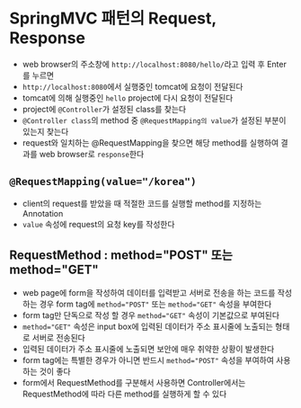 # SpringMVC 패턴의 Request, Response
* web browser의 주소창에 ```http://localhost:8080/hello/```라고 입력 후 Enter를 누르면 
* ```http://localhost:8080```에서 실행중인 tomcat에 요청이 전달된다 
* tomcat에 의해 실행중인 ```hello``` project에 다시 요청이 전달된다
* project에 ```@Controller```가 설정된 class를 찾는다
* ```@Controller class```의 method 중 ```@RequestMapping의 value```가 설정된 부분이 있는지 찾는다
* request와 일치하는 @RequestMapping을 찾으면 해당 method를 실행하여 결과를 web browser로 ```response```한다

## ```@RequestMapping(value="/korea")```
* client의 request를 받았을 때 적절한 코드를 실행할 method를 지정하는 Annotation
* ```value``` 속성에 request의 요청 key를 작성한다

## RequestMethod : method="POST" 또는 method="GET"
* web page에 form을 작성하여 데이터를 입력받고 서버로 전송을 하는 코드를 작성하는 경우 form tag에 ```method="POST"``` 또는 ```method="GET"``` 속성을 부여한다
* form tag만 단독으로 작성 할 경우 ```method="GET"``` 속성이 기본값으로 부여된다
* ```method="GET"``` 속성은 input box에 입력된 데이터가 주소 표시줄에 노출되는 형태로 서버로 전송된다
* 입력된 데이터가 주소 표시줄에 노출되면 보안에 매우 취약한 상황이 발생한다
* form tag에는 특별한 경우가 아니면 반드시 ```method="POST"``` 속성을 부여하여 사용하는 것이 좋다
* form에서 RequestMethod를 구분해서 사용하면 Controller에서는 RequestMethod에 따라 다른 method를 실행하게 할 수 있다
